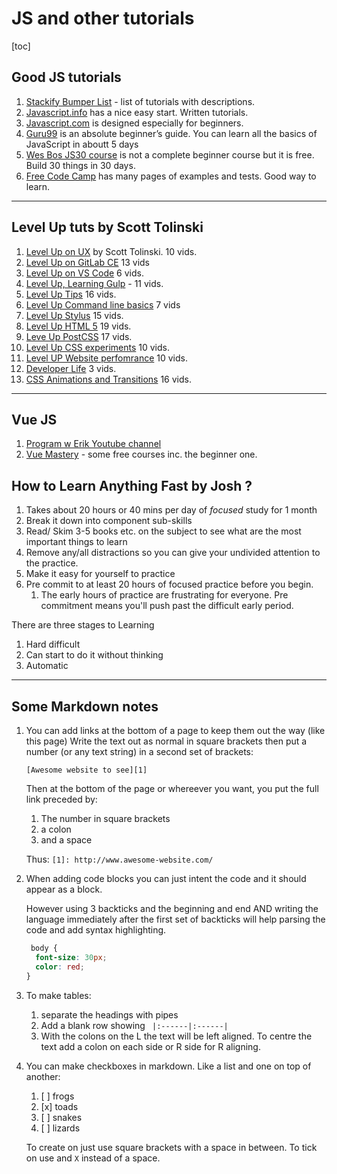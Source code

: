 # JS and other tutorials

[toc]

## Good JS tutorials

1. [Stackify Bumper List](https://stackify.com/learn-javascript-tutorials/) - list of tutorials with descriptions.
2. [Javascript.info](https://javascript.info/) has a nice easy start. Written tutorials.
3. [Javascript.com](https://www.javascript.com/try) is designed especially for beginners.
4. [Guru99](https://www.guru99.com/interactive-javascript-tutorials.html) is an absolute beginner’s guide. You can learn all the basics of JavaScript in aboutt 5 days
5. [Wes Bos JS30 course](https://javascript30.com/) is not a complete beginner course but it is free. Build 30 things in 30 days.
6. [Free Code Camp](https://learn.freecodecamp.org/) has many pages of examples and tests. Good way to learn.

---

## Level Up tuts by Scott Tolinski
1. [Level Up on UX][1] by Scott Tolinski. 10 vids.
2. [Level Up on GitLab CE][2] 13 vids
3. [Level Up on VS Code][3] 6 vids.
4. [Level Up, Learning Gulp][4] - 11 vids.
5. [Level Up Tips][5] 16 vids.
6. [Level Up Command line basics][6] 7 vids
7. [Level Up Stylus](https://www.leveluptutorials.com/tutorials/stylus-tutorials) 15 vids.
8. [Level Up HTML 5](https://www.leveluptutorials.com/tutorials/html5-tutorials) 19 vids.
9. [Leve Up PostCSS](https://www.leveluptutorials.com/tutorials/postcss-tutorials) 17 vids.
10. [Level Up CSS experiments](https://www.leveluptutorials.com/tutorials/postcss-tutorials) 10 vids.
11. [Level UP Website perfomrance](https://www.leveluptutorials.com/tutorials/website-performance-tutorials) 10 vids.
12. [Developer Life](https://www.leveluptutorials.com/tutorials/developer-life) 3 vids.
13. [CSS Animations and Transitions](https://www.leveluptutorials.com/tutorials/css-animations-transitions) 16 vids.

---

## Vue JS
1. [Program w Erik Youtube channel](https://www.youtube.com/channel/UCshZ3rdoCLjDYuTR_RBubzw)
2. [Vue Mastery](https://www.vuemastery.com/courses) - some free courses inc. the beginner one.


## How to Learn Anything Fast by Josh ?
1. Takes about 20 hours or 40 mins per day of *focused* study for 1 month
2. Break it down into component sub-skills
3. Read/ Skim 3-5 books etc. on the subject to see what are the most important things to learn
4. Remove any/all distractions so you can give your undivided attention to the practice.
5. Make it easy for yourself to practice
6. Pre commit to at least 20 hours of focused practice before you begin.
   1. The early hours of practice are frustrating for everyone. Pre commitment means you'll push past the difficult early period.

There are three stages to Learning

1. Hard difficult
2. Can start to do it without thinking
3. Automatic

---

## Some Markdown notes
1. You can add links at the bottom of a page to keep them out the way (like this page)
    Write the text out as normal in square brackets then put a number (or any text string) in a second set of brackets:
    
    `[Awesome website to see][1]`

    Then at the bottom of the page or whereever you want, you put the full link preceded by:
    1. The number in square brackets
    2. a colon
    3. and a space

    Thus: `[1]: http://www.awesome-website.com/` 
2. When adding code blocks you can just intent the code and it should appear as a block.
   
   However using 3 backticks and the beginning and end AND writing the language immediately after the first set of backticks will help parsing the code and add syntax highlighting.
   ```css
    body {
     font-size: 30px;
     color: red; 
   }
   ```
3. To make tables:
   1.  separate the headings with pipes
   2.  Add a blank row showing ` |:------|:------|`
   3.  With the colons on the L the text will be left aligned. To centre the text add a colon on each side or R side for R aligning.
4.  You can make checkboxes in markdown. Like a list and one on top of another:
    1.  [ ] frogs
    2.  [x] toads
    3.  [ ] snakes
    4.  [ ] lizards
   
    To create on just use square brackets with a space in between. To tick on use and `X` instead of a space.
   
   

[1]: https://www.leveluptutorials.com/tutorials/ux-prototyping-with-principle
[2]: https://www.leveluptutorials.com/tutorials/gitlab-ce-tutorials
[3]: https://www.leveluptutorials.com/tutorials/vscode-tutorials
[4]: https://www.leveluptutorials.com/tutorials/vscode-tutorials
[5]: https://www.leveluptutorials.com/tutorials/vscode-tutorials
[6]: https://www.leveluptutorials.com/tutorials/vscode-tutorials